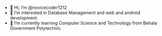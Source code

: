 - 👋 Hi, I’m @novicecoder1212
- 👀 I’m interested in Database Management and web and android development.
- 🌱 I’m currently learning Computer Science and Technology from Behala Government Polytechnic.

